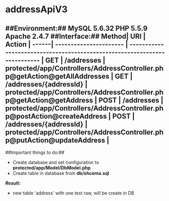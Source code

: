 # addressApiV3 #
##Environment:##
MySQL   **5.6.32**
PHP     **5.5.9**
Apache  **2.4.7**
##Interface:##
 Method|         URI           |                           Action                                          |
------| ---------------------- | ------------------------------------------------------------------------- |
 GET  | /addresses             | protected/app/Controllers/AddressController.php@getAction@getAllAddresses |
 GET  | /addresses/{addressId} | protected/app/Controllers/AddressController.php@getAction@getAddress      |
 POST | /addresses             | protected/app/Controllers/AddressController.php@postAction@createAddress  |
 POST | /addresses/{addressId} | protected/app/Controllers/AddressController.php@putAction@updateAddress   |
 ----------------------------------------------------------------------------------------------------------
##Important things to do:##
* Create database and set configuration to **protected/app/Model/DbModel.php**
* Create table in database from **db/shcema.sql**

***Result:***
* new table 'address' with one test raw, will be create in DB
